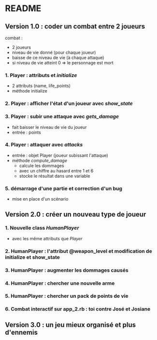 # README

## Version 1.0 : coder un combat entre 2 joueurs
combat :
- 2 joueurs
- niveau de vie donné (pour chaque joueur)
- baisse de ce niveau de vie (à chaque attaque)
- si niveau de vie atteint 0 => le personnage est mort
### 1. Player : attributs et *initialize*
- 2 attributs (name, life_points)
- méthode initialize
### 2. Player : afficher l'état d'un joueur avec *show_state*
### 3. Player : subir une attaque avec *gets_damage*
- fait baisser le niveau de vie du joueur
- entrée : points
### 4. Player : attaquer avec *attacks*
- entrée : objet Player (joueur subissant l'attaque)
- méthode *compute_damage*
  - calcule les dommages
  - avec un chiffre au hasard entre 1 et 6
  - stocke le résultat dans une variable
### 5. démarrage d'une partie et correction d'un bug
- mise en place d'un scénario

## Version 2.0 : créer un nouveau type de joueur
### 1. Nouvelle class *HumanPlayer*
- avec les même attributs que *Player*
### 2. HumanPlayer : l'attribut @weapon_level et modification de initialize et show_state
### 3. HumanPlayer : augmenter les dommages causés
### 4. HumanPlayer : chercher une nouvelle arme
### 5. HumanPlayer : chercher un pack de points de vie
### 6. Combat interactif sur app_2.rb : toi contre José et Josiane

## Version 3.0 : un jeu mieux organisé et plus d'ennemis